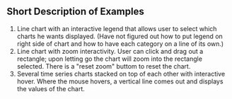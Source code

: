 ## Short Description of Examples  

1. Line chart with an interactive legend that allows user to select which charts he wants displayed. (Have not figured out how to put legend on right side of chart and how to have each category on a line of its own.)
2. Line chart with zoom interactivity. User can click and drag out a rectangle; upon letting go the chart will zoom into the rectangle selected. There is a "reset zoom" buttom to reset the chart.
3. Several time series charts stacked on top of each other with interactive hover. Where the mouse hovers, a vertical line comes out and displays the values of the chart.